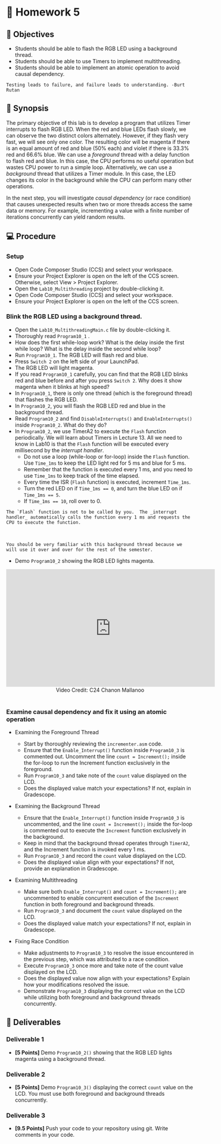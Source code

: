 
# 🔬 Homework 5

## 📌 Objectives

- Students should be able to flash the RGB LED using a background thread.
- Students should be able to use Timers to implement multithreading.
- Students should be able to implement an atomic operation to avoid causal dependency.

```{note}
Testing leads to failure, and failure leads to understanding. -Burt Rutan
```

## 📜 Synopsis

The primary objective of this lab is to develop a program that utilizes Timer interrupts to flash RGB LED. When the red and blue LEDs flash slowly, we can observe the two distinct colors alternately. However, if they flash very fast, we will see only one color. The resulting color will be magenta if there is an equal amount of red and blue (50% each) and violet if there is 33.3% red and 66.6% blue. We can use a _foreground_ thread with a delay function to flash red and blue. In this case, the CPU performs no useful operation but wastes CPU power to run a simple loop. Alternatively, we can use a _background_ thread that utilizes a Timer module. In this case, the LED changes its color in the background while the CPU can perform many other operations.

In the next step, you will investigate _causal dependency_ (or race condition) that causes unexpected results when two or more threads access the same data or memory. For example, incrementing a value with a finite number of iterations concurrently can yield random results.

## 💻 Procedure

### Setup
- Open Code Composer Studio (CCS) and select your workspace.
- Ensure your Project Explorer is open on the left of the CCS screen. Otherwise, select View > Project Explorer.
- Open the `Lab10_Multithreading` project by double-clicking it.
- Open Code Composer Studio (CCS) and select your workspace.
- Ensure your Project Explorer is open on the left of the CCS screen.

<!--
### Copy object files
- Go to Teams > General > Files > Class Materials > ObjectFiles.
- Download `SPIA3.obj` and `TimerA2.obj` to your computer.
- Select the two object files and copy them to the `Lab10_Multithreading` project in CCS as shown below.
- Delete `SPIA3.c` and `TimerA2.c` under the `Lab10_Multithreading` project in CCS.

```{image} ./figures/Lab10_ObjectFiles.gif
:width: 640
:align: center
```
<br>
-->

### Blink the RGB LED using a background thread.

- Open the `Lab10_MultithreadingMain.c` file by double-clicking it.
- Thoroughly read `Program10_1` .  
- How does the first while-loop work? What is the delay inside the first while loop? What is the delay inside the second while loop?
- Run `Program10_1`. The RGB LED will flash red and blue.
- Press `Switch 2` on the left side of your LaunchPad.
- The RGB LED will light magenta.
- If you read `Program10_1` carefully, you can find that the RGB LED blinks red and blue before and after you press `Switch 2`.  Why does it show magenta when it blinks at high speed?
- In `Program10_1`, there is only one thread (which is the foreground thread) that flashes the RGB LED. 
- In `Program10_2`, you will flash the RGB LED red and blue in the background thread.
- Read `Program10_2` and find `DisableInterrupts()` and `EnableInterrupts()` inside `Program10_2`. What do they do?  
- In `Program10_2`, we use TimerA2 to execute the `Flash` function periodically. We will learn about Timers in Lecture 13. All we need to know in Lab10 is that the `Flash` function will be executed every millisecond by the _interrupt handler_.   
    - Do not use a loop (while-loop or for-loop) inside the `Flash` function.  Use `Time_1ms` to keep the LED light red for 5 ms and blue for 5 ms. 
    - Remember that the function is executed every 1 ms, and you need to use `Time_1ms` to keep track of the time elapsed.
    - Every time the ISR (`Flash` function) is executed, increment `Time_1ms`.
    - Turn the red LED on if `Time_1ms == 0`, and turn the blue LED on if `Time_1ms == 5`. 
    - If `Time_1ms == 10`, roll over to 0. 

```{important}
The `Flash` function is not to be called by you.  The _interrupt handler_ automatically calls the function every 1 ms and requests the CPU to execute the function.  
```
<br>

```{note}
You should be very familiar with this background thread because we will use it over and over for the rest of the semester.
```

- Demo `Program10_2` showing the RGB LED lights magenta.

<center>
<iframe width="560" height="315" src="https://www.youtube.com/embed/4aZwsF1P0d4" title="YouTube video player" frameborder="0" allow="accelerometer; autoplay; clipboard-write; encrypted-media; gyroscope; picture-in-picture" allowfullscreen></iframe>
<br>
Video Credit: C24 Chanon Mallanoo
</center>
<br>


### Examine causal dependency and fix it using an atomic operation


- Examining the Foreground Thread
    - Start by thoroughly reviewing the `incrementer.asm` code.
    - Ensure that the `Enable_Interrupt()` function inside `Program10_3` is commented out. Uncomment the line `count = Increment();` inside the for-loop to run the Increment function exclusively in the foreground.
    - Run `Program10_3` and take note of the `count` value displayed on the LCD.
    - Does the displayed value match your expectations? If not, explain in Gradescope.

- Examining the Background Thread
    - Ensure that the `Enable_Interrupt()` function inside `Program10_3` is uncommented, and the line `count = Increment();` inside the for-loop is commented out to execute the `Increment` function exclusively in the background.
    - Keep in mind that the background thread operates through `TimerA2`, and the Increment function is invoked every 1 ms.
    - Run `Program10_3` and record the `count` value displayed on the LCD.
    - Does the displayed value align with your expectations? If not, provide an explanation in Gradescope.

- Examining Multithreading
    - Make sure both `Enable_Interrupt()` and `count = Increment();` are uncommented to enable concurrent execution of the `Increment` function in both foreground and background threads.
    - Run `Program10_3` and document the `count` value displayed on the LCD.
    - Does the displayed value match your expectations? If not, explain in Gradescope.

- Fixing Race Condition
    - Make adjustments to `Program10_3` to resolve the issue encountered in the previous step, which was attributed to a race condition.
    - Execute `Program10_3` once more and take note of the count value displayed on the LCD.
    - Does the displayed value now align with your expectations? Explain how your modifications resolved the issue.
    - Demonstrate `Program10_3` displaying the correct value on the LCD while utilizing both foreground and background threads concurrently.


## 🚚 Deliverables

### Deliverable 1 
- **[5 Points]** Demo `Program10_2()` showing that the RGB LED lights magenta using a background thread. 

### Deliverable 2 
- **[5 Points]** Demo `Program10_3()` displaying the correct `count` value on the LCD. You must use both foreground and background threads concurrently.

### Deliverable 3 
- **[9.5 Points]** Push your code to your repository using git. Write comments in your code.


